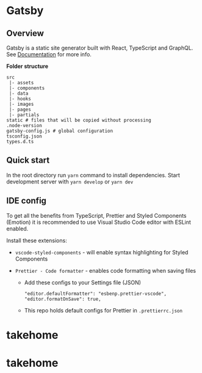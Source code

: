 # Gatsby

## Overview

Gatsby is a static site generator built with React, TypeScript and GraphQL. See [Documentation](https://www.gatsbyjs.com/docs/?utm_source=starter&utm_medium=readme&utm_campaign=minimal-starter) for more info.

**Folder structure**

```
src
 |- assets
 |- components
 |- data
 |- hooks
 |- images
 |- pages
 |- partials
static # files that will be copied without processing
.node-version
gatsby-config.js # global configuration
tsconfig.json
types.d.ts
```

## Quick start

In the root directory run `yarn` command to install dependencies. Start development server with `yarn develop` or `yarn dev`

## IDE config

To get all the benefits from TypeScript, Prettier and Styled Components (Emotion) it is recommended to use Visual Studio Code editor with ESLint enabled.

Install these extensions:

- `vscode-styled-components` - will enable syntax highlighting for Styled Components
- `Prettier - Code formatter` - enables code formatting when saving files

  - Add these configs to your Settings file (JSON)

    ```
    "editor.defaultFormatter": "esbenp.prettier-vscode",
    "editor.formatOnSave": true,
    ```

  - This repo holds default configs for Prettier in `.prettierrc.json`
# takehome
# takehome
